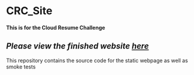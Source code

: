# CRC_Site
#### This is for the Cloud Resume Challenge
*Please view the finished website [here](https://static.realewanderer.net)*
---
This repository contains the source code for the static webpage as well as smoke tests